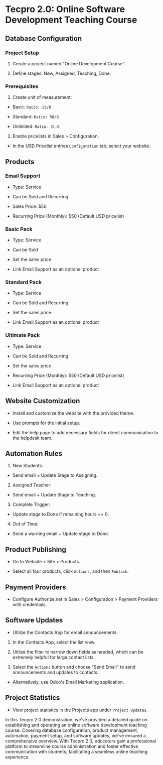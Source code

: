 # Tecpro 2.0: Online Software Development Teaching Course

## Database Configuration

### Project Setup

1. Create a project named "Online Development Course".

2. Define stages: New, Assigned, Teaching, Done.

### Prerequisites

1. Create unit of measurement:

- Basic: `Ratio: 25/8`

- Standard: `Ratio: 50/8`

- Unlimited: `Ratio: 31.0`

2. Enable pricelists in Sales > Configuration.

- In the USD Pricelist entries `Configuration` tab, select your website.

## Products

### Email Support

- Type: Service

- Can be Sold and Recurring

- Sales Price: $50

- Recurring Price (Monthly): $50 (Default USD pricelist)

### Basic Pack

- Type: Service

- Can be Sold

- Set the sales price

- Link Email Support as an optional product

### Standard Pack

- Type: Service

- Can be Sold and Recurring

- Set the sales price

- Link Email Support as an optional product

### Ultimate Pack

- Type: Service

- Can be Sold and Recurring

- Set the sales price

- Recurring Price (Monthly): $50 (Default USD pricelist)

- Link Email Support as an optional product

## Website Customization

- Install and customize the website with the provided theme.

- Use prompts for the initial setup.

- Edit the help page to add necessary fields for direct communication to the helpdesk team.

## Automation Rules

1. New Students:

- Send email + Update Stage to Assigning.

2. Assigned Teacher:

- Send email + Update Stage to Teaching.

3. Complete Trigger:

- Update stage to Done if remaining hours <= 0.

4. Out of Time:

- Send a warning email + Update stage to Done.

## Product Publishing

- Go to Website > Site > Products.

- Select all four products, click `Actions`, and then `Publish`.

## Payment Providers

- Configure Authorize.net in Sales > Configuration > Payment Providers with credentials.

## Software Updates

- Utilize the Contacts App for email announcements.

1. In the Contacts App, select the list view.

2. Utilize the filter to narrow down fields as needed, which can be extremely helpful for large contact lists.

3. Select the `Actions` button and choose "Send Email" to send announcements and updates to contacts.

- Alternatively, use Odoo's Email Marketing application.

## Project Statistics

- View project statistics in the Projects app under `Project Updates`.

In this Tecpro 2.0 demonstration, we've provided a detailed guide on establishing and operating an online software development teaching course. Covering database configuration, product management, automation, payment setup, and software updates, we've ensured a comprehensive overview. With Tecpro 2.0, educators gain a professional platform to streamline course administration and foster effective communication with students, facilitating a seamless online teaching experience.
